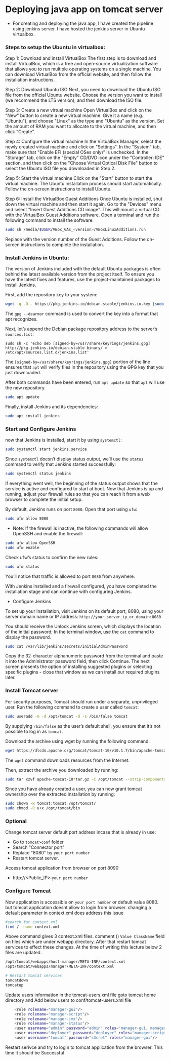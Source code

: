 # Deploying java app on tomcat server

- For creating and deploying the java app, I have created the pipeline using jenkins server. I have hosted the jenkins server in Ubuntu virtualbox.

### Steps to setup the Ubuntu in virtualbox:

Step 1: Download and install VirtualBox
The first step is to download and install VirtualBox, which is a free and open-source virtualization software that allows you to run multiple operating systems on a single machine. You can download VirtualBox from the official website, and then follow the installation instructions.

Step 2: Download Ubuntu ISO
Next, you need to download the Ubuntu ISO file from the official Ubuntu website. Choose the version you want to install (we recommend the LTS version), and then download the ISO file.

Step 3: Create a new virtual machine
Open VirtualBox and click on the "New" button to create a new virtual machine. Give it a name (e.g. "Ubuntu"), and choose "Linux" as the type and "Ubuntu" as the version. Set the amount of RAM you want to allocate to the virtual machine, and then click "Create".

Step 4: Configure the virtual machine
In the VirtualBox Manager, select the newly created virtual machine and click on "Settings". In the "System" tab, make sure that "Enable EFI (special OSes only)" is unchecked. In the "Storage" tab, click on the "Empty" CD/DVD icon under the "Controller: IDE" section, and then click on the "Choose Virtual Optical Disk File" button to select the Ubuntu ISO file you downloaded in Step 2.

Step 5: Start the virtual machine
Click on the "Start" button to start the virtual machine. The Ubuntu installation process should start automatically. Follow the on-screen instructions to install Ubuntu.

Step 6: Install the VirtualBox Guest Additions
Once Ubuntu is installed, shut down the virtual machine and then start it again. Go to the "Devices" menu and select "Insert Guest Additions CD image". This will mount a virtual CD with the VirtualBox Guest Additions software. Open a terminal and run the following command to install the software:

```sh
sudo sh /media/$USER/VBox_GAs_<version>/VBoxLinuxAdditions.run
```

Replace <version> with the version number of the Guest Additions. Follow the on-screen instructions to complete the installation.
  
### Install Jenkins in Ubuntu:
  
  The version of Jenkins included with the default Ubuntu packages is often behind the latest available version from the project itself. To ensure you have the latest fixes and features, use the project-maintained packages to install Jenkins.

First, add the repository key to your system:
  ```sh
  wget -q -O - https://pkg.jenkins.io/debian-stable/jenkins.io.key |sudo gpg --dearmor -o /usr/share/keyrings/jenkins.gpg
  ```
  The ```gpg --dearmor``` command is used to convert the key into a format that apt recognizes.

Next, let’s append the Debian package repository address to the server’s ```sources.list```:
  ```
  sudo sh -c 'echo deb [signed-by=/usr/share/keyrings/jenkins.gpg] http://pkg.jenkins.io/debian-stable binary/ > /etc/apt/sources.list.d/jenkins.list'
  ```
  The ```[signed-by=/usr/share/keyrings/jenkins.gpg]``` portion of the line ensures that ```apt``` will verify files in the repository using the GPG key that you just downloaded.
  
  After both commands have been entered, run ```apt update``` so that ```apt``` will use the new repository.
  ```sh
  sudo apt update
  ```
  
  Finally, install Jenkins and its dependencies:
  ```sh
  sudo apt install jenkins
  ```
  
  ### Start and Configure Jenkins
  
  now that Jenkins is installed, start it by using ```systemctl```:
  ```sh
  sudo systemctl start jenkins.service
  ```
  Since ```systemctl``` doesn’t display status output, we’ll use the ```status``` command to verify that Jenkins started successfully:
  ```sh
  sudo systemctl status jenkins
  ```
  If everything went well, the beginning of the status output shows that the service is active and configured to start at boot.
  Now that Jenkins is up and running, adjust your firewall rules so that you can reach it from a web browser to complete the initial setup.
  
  By default, Jenkins runs on port ```8080```. Open that port using ```ufw```:
  ```sh
  sudo ufw allow 8080
  ```
  - Note: If the firewall is inactive, the following commands will allow OpenSSH and enable the firewall:
  ```sh
  sudo ufw allow OpenSSH
  sudo ufw enable
  ```
  Check ufw’s status to confirm the new rules:
  ```sh
  sudo ufw status
  ```
  You’ll notice that traffic is allowed to port ```8080``` from anywhere.
  
  With Jenkins installed and a firewall configured, you have completed the installation stage and can continue with configuring Jenkins.
  - Configure Jenkins
  
  To set up your installation, visit Jenkins on its default port, 8080, using your server domain name or IP address: ```http://your_server_ip_or_domain:8080```
  
  You should receive the Unlock Jenkins screen, which displays the location of the initial password;
  In the terminal window, use the ```cat``` command to display the password.
  ```sh
  sudo cat /var/lib/jenkins/secrets/initialAdminPassword
  ```
  Copy the 32-character alphanumeric password from the terminal and paste it into the Administrator password field, then click Continue.
  The next screen presents the option of installing suggested plugins or selecting specific plugins - close that window as we can install our required plugins later.
  
  ### Install Tomcat server
  
  For security purposes, Tomcat should run under a separate, unprivileged user. Run the following command to create a user called ```tomcat```:
  ```sh
  sudo useradd -m -d /opt/tomcat -U -s /bin/false tomcat
  ```
  By supplying ```/bin/false``` as the user’s default shell, you ensure that it’s not possible to log in as ```tomcat```.
  
  Download the archive using wget by running the following command:
  ```sh
  wget https://dlcdn.apache.org/tomcat/tomcat-10/v10.1.7/bin/apache-tomcat-10.1.7.tar.gz
  ```
  The ```wget``` command downloads resources from the Internet.
  
  Then, extract the archive you downloaded by running:
  ```sh
  sudo tar xzvf apache-tomcat-10*tar.gz -C /opt/tomcat --strip-components=1
  ```
  Since you have already created a user, you can now grant tomcat ownership over the extracted installation by running:
  ```sh
  sudo chown -R tomcat:tomcat /opt/tomcat/
  sudo chmod -R u+x /opt/tomcat/bin
  ```
  ### Optional
  Change tomcat server default port address incase that is already in use:
  - Go to ```tomcat>conf``` folder
  - Search "Connector port"
  - Replace "8080" by ```your port number```
  - Restart tomcat server.
  
  Access tomcat application from browser on port 8090  
 - http://<Public_IP>:```your port number```

### Configure Tomcat
  
Now application is accessible on ```your port number``` or default value 8080. but tomcat application doesnt allow to login from browser. changing a default parameter in context.xml does address this issue
   ```sh
   #search for context.xml
   find / -name context.xml
   ```
Above command gives 3 context.xml files. comment (<!-- & -->) `Value ClassName` field on files which are under webapp directory. 
After that restart tomcat services to effect these changes. 
At the time of writing this lecture below 2 files are updated. 
   ```sh 
   /opt/tomcat/webapps/host-manager/META-INF/context.xml
   /opt/tomcat/webapps/manager/META-INF/context.xml
   
   # Restart tomcat services
   tomcatdown  
   tomcatup
   ```
  Update users information in the tomcat-users.xml file
goto tomcat home directory and Add below users to conf/tomcat-users.xml file
```sh
	<role rolename="manager-gui"/>
	<role rolename="manager-script"/>
	<role rolename="manager-jmx"/>
	<role rolename="manager-status"/>
	<user username="admin" password="admin" roles="manager-gui, manager-script, manager-jmx, manager-status"/>
	<user username="deployer" password="deployer" roles="manager-script"/>
	<user username="tomcat" password="s3cret" roles="manager-gui"/>
   ```
Restart serivce and try to login to tomcat application from the browser. This time it should be Successful
